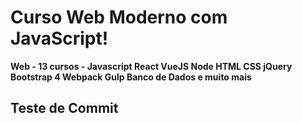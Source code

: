 # Curso Web Moderno com JavaScript!
**Web - 13 cursos - Javascript React VueJS Node HTML CSS jQuery Bootstrap 4 Webpack Gulp Banco de Dados e muito mais**

## Teste de Commit